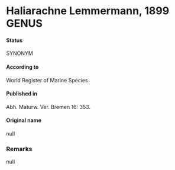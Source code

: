 # Haliarachne Lemmermann, 1899 GENUS

#### Status
SYNONYM

#### According to
World Register of Marine Species

#### Published in
Abh. Maturw. Ver. Bremen 16: 353.

#### Original name
null

### Remarks
null